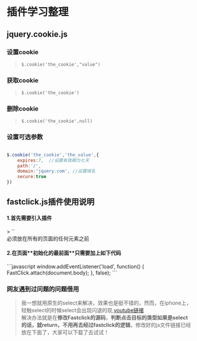# 插件学习整理

## jquery.cookie.js

### 设置cookie 
> `$.cookie('the_cookie',"value")` 

### 获取cookie 
> `$.cookie('the_cookie')`

### 删除cookie 
> `$.cookie('the_cookie',null)`

### 设置可选参数
```javascript

$.cookie('the_cookie','the_value',{
    expires:7,  //设置有效期为七天 
    path:'/',  
    domain:'jquery.com', //设置域名
    secure:true
})　

```

## fastclick.js插件使用说明

<h4>1.首先需要引入插件</h4>
> `<script type='application/javascript' src='/path/to/fastclick.js'></script>`<br>必须放在所有的页面的任何元素之前

<h4>2.在页面**初始化的最前面**只需要加上如下代码</h4>
```javascript
window.addEventListener('load', function() {  
FastClick.attach(document.body);  
}, false);  
```

### 网友遇到过问题的问题借用

> 我一想就用原生的select来解决，效果也是挺不错的，然而，在iphone上，轻触select的时候select会出现闪退的现,<a href=" http://youtu.be/0J_RNTMzHyQ ">youtube链接</a> <br/>
解决办法就是在**修改Fastclick的源码**，**判断点击目标的类型如果是select的话，就return，不用再去经过fastclick的逻辑**，修改好的js文件链接已经放在下面了，大家可以下载了去试试！

